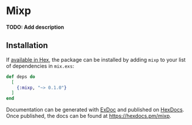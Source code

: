 # Mixp

**TODO: Add description**

## Installation

If [available in Hex](https://hex.pm/docs/publish), the package can be installed
by adding `mixp` to your list of dependencies in `mix.exs`:

```elixir
def deps do
  [
    {:mixp, "~> 0.1.0"}
  ]
end
```

Documentation can be generated with [ExDoc](https://github.com/elixir-lang/ex_doc)
and published on [HexDocs](https://hexdocs.pm). Once published, the docs can
be found at <https://hexdocs.pm/mixp>.

